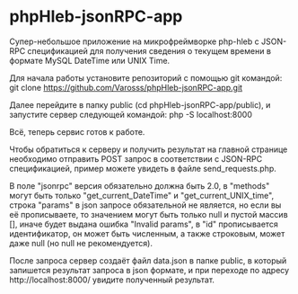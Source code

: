 # phpHleb-jsonRPC-app

Супер-небольшое приложение на микрофреймворке php-hleb с JSON-RPC спецификацией для получения сведения о текущем времени в формате MySQL DateTime или UNIX Time.

Для начала работы установите репозиторий с помощью git командой: git clone https://github.com/Varosss/phpHleb-jsonRPC-app.git

Далее перейдите в папку public (cd phpHleb-jsonRPC-app/public), и запустите сервер следующей командой: php -S localhost:8000

Всё, теперь сервис готов к работе.

Чтобы обратиться к серверу и получить результат на главной странице необходимо отправить POST запрос в соответствии с JSON-RPC спецификацией, пример можете увидеть в файле send_requests.php.

В поле "jsonrpc" версия обязательно должна быть 2.0, в "methods" могут быть только "get_current_DateTime" и "get_current_UNIX_time", строка "params" в json запросе обязательной не является, но если вы её прописываете, то значением могут быть только null и пустой массив [], иначе будет выдана ошибка "Invalid params", в "id" прописывается идентификатор, он может быть численным, а также строковым, может даже null (но null не рекомендуется).

После запроса сервер создаёт файл data.json в папке public, в который запишется результат запроса в json формате, и при переходе по адресу http://localhost:8000/ увидите полученный результат.
